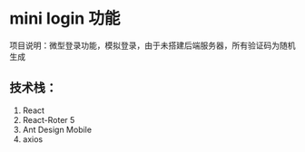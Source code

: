 # mini login 功能

项目说明：微型登录功能，模拟登录，由于未搭建后端服务器，所有验证码为随机生成

## 技术栈：

1. React
2. React-Roter 5
3. Ant Design Mobile
4. axios